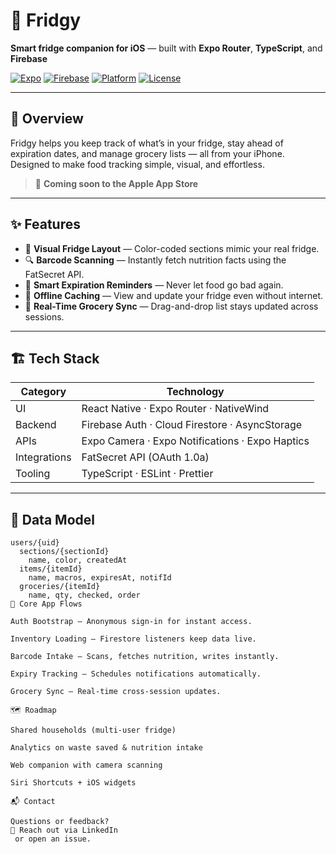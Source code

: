 # 🧊 Fridgy  
**Smart fridge companion for iOS** — built with **Expo Router**, **TypeScript**, and **Firebase**  

[![Expo](https://img.shields.io/badge/Built_with-Expo-1C1E24?logo=expo&logoColor=white)](https://expo.dev/)
[![Firebase](https://img.shields.io/badge/Backend-Firebase-FFCA28?logo=firebase&logoColor=black)](https://firebase.google.com/)
[![Platform](https://img.shields.io/badge/Platform-iOS-blue?logo=apple&logoColor=white)](https://apps.apple.com/)
[![License](https://img.shields.io/badge/License-MIT-green.svg)](LICENSE)

---

## 📱 Overview  
Fridgy helps you keep track of what’s in your fridge, stay ahead of expiration dates, and manage grocery lists — all from your iPhone.  
Designed to make food tracking simple, visual, and effortless.  

> 🧃 **Coming soon to the Apple App Store**

---

## ✨ Features  
- 🧩 **Visual Fridge Layout** — Color-coded sections mimic your real fridge.  
- 🔍 **Barcode Scanning** — Instantly fetch nutrition facts using the FatSecret API.  
- 🔔 **Smart Expiration Reminders** — Never let food go bad again.  
- 📶 **Offline Caching** — View and update your fridge even without internet.  
- 🛒 **Real-Time Grocery Sync** — Drag-and-drop list stays updated across sessions.  

---

## 🏗️ Tech Stack  

| Category | Technology |
|-----------|-------------|
| UI | React Native · Expo Router · NativeWind |
| Backend | Firebase Auth · Cloud Firestore · AsyncStorage |
| APIs | Expo Camera · Expo Notifications · Expo Haptics |
| Integrations | FatSecret API (OAuth 1.0a) |
| Tooling | TypeScript · ESLint · Prettier |

---

## 🧠 Data Model  
```plaintext
users/{uid}
  sections/{sectionId}
    name, color, createdAt
  items/{itemId}
    name, macros, expiresAt, notifId
  groceries/{itemId}
    name, qty, checked, order
🔄 Core App Flows

Auth Bootstrap – Anonymous sign-in for instant access.

Inventory Loading – Firestore listeners keep data live.

Barcode Intake – Scans, fetches nutrition, writes instantly.

Expiry Tracking – Schedules notifications automatically.

Grocery Sync – Real-time cross-session updates.

🗺️ Roadmap

Shared households (multi-user fridge)

Analytics on waste saved & nutrition intake

Web companion with camera scanning

Siri Shortcuts + iOS widgets

📬 Contact

Questions or feedback?
📎 Reach out via LinkedIn
 or open an issue.
